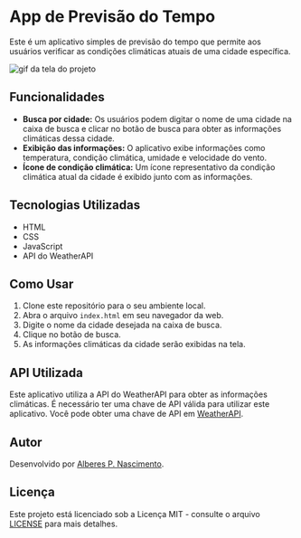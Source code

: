 # App de Previsão do Tempo

Este é um aplicativo simples de previsão do tempo que permite aos usuários verificar as condições climáticas atuais de uma cidade específica.

<img src="./app-previsão-do-tempo.gif" alt="gif da tela do projeto">

## Funcionalidades

- **Busca por cidade:** Os usuários podem digitar o nome de uma cidade na caixa de busca e clicar no botão de busca para obter as informações climáticas dessa cidade.
- **Exibição das informações:** O aplicativo exibe informações como temperatura, condição climática, umidade e velocidade do vento.
- **Ícone de condição climática:** Um ícone representativo da condição climática atual da cidade é exibido junto com as informações.

## Tecnologias Utilizadas

- HTML
- CSS
- JavaScript
- API do WeatherAPI

## Como Usar

1. Clone este repositório para o seu ambiente local.
2. Abra o arquivo `index.html` em seu navegador da web.
3. Digite o nome da cidade desejada na caixa de busca.
4. Clique no botão de busca.
5. As informações climáticas da cidade serão exibidas na tela.

## API Utilizada

Este aplicativo utiliza a API do WeatherAPI para obter as informações climáticas. É necessário ter uma chave de API válida para utilizar este aplicativo. Você pode obter uma chave de API em [WeatherAPI](https://www.weatherapi.com/).

## Autor

Desenvolvido por [Alberes P. Nascimento](https://github.com/Alberesbass).

## Licença

Este projeto está licenciado sob a Licença MIT - consulte o arquivo [LICENSE](LICENSE) para mais detalhes.
